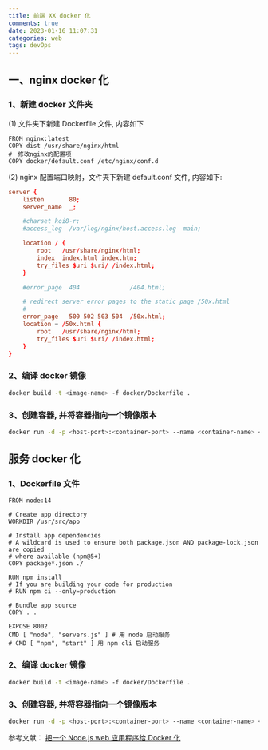 ```yaml
---
title: 前端 XX docker 化
comments: true
date: 2023-01-16 11:07:31
categories: web
tags: devOps
---
```

## 一、nginx docker 化

### 1、新建 docker 文件夹

(1) 文件夹下新建 Dockerfile 文件, 内容如下

```docker
FROM nginx:latest
COPY dist /usr/share/nginx/html
#　修改nginx的配置项
COPY docker/default.conf /etc/nginx/conf.d
```

(2) nginx 配置端口映射，文件夹下新建 default.conf 文件, 内容如下:

```conf
server {
    listen       80;
    server_name  _;

    #charset koi8-r;
    #access_log  /var/log/nginx/host.access.log  main;

    location / {
        root   /usr/share/nginx/html;
        index  index.html index.htm;
        try_files $uri $uri/ /index.html;
    }

    #error_page  404              /404.html;

    # redirect server error pages to the static page /50x.html
    #
    error_page   500 502 503 504  /50x.html;
    location = /50x.html {
        root   /usr/share/nginx/html;
        try_files $uri $uri/ /index.html;
    }
}
```

### 2、编译 docker 镜像

```sh
docker build -t <image-name> -f docker/Dockerfile .
```

### 3、创建容器, 并将容器指向一个镜像版本

```sh
docker run -d -p <host-port>:<container-port> --name <container-name> <image-name>
```

## 服务 docker 化

### 1、Dockerfile 文件

```docker
FROM node:14

# Create app directory
WORKDIR /usr/src/app

# Install app dependencies
# A wildcard is used to ensure both package.json AND package-lock.json are copied
# where available (npm@5+)
COPY package*.json ./

RUN npm install
# If you are building your code for production
# RUN npm ci --only=production

# Bundle app source
COPY . .

EXPOSE 8002
CMD [ "node", "servers.js" ] # 用 node 启动服务
# CMD [ "npm", "start" ] 用 npm cli 启动服务
```

### 2、编译 docker 镜像

```sh
docker build -t <image-name> -f docker/Dockerfile .
```

### 3、创建容器, 并将容器指向一个镜像版本

```sh
docker run -d -p <host-port>:<container-port> --name <container-name> <image-name>
```

参考文献：
[把一个 Node.js web 应用程序给 Docker 化](https://nodejs.org/zh-cn/docs/guides/nodejs-docker-webapp/)